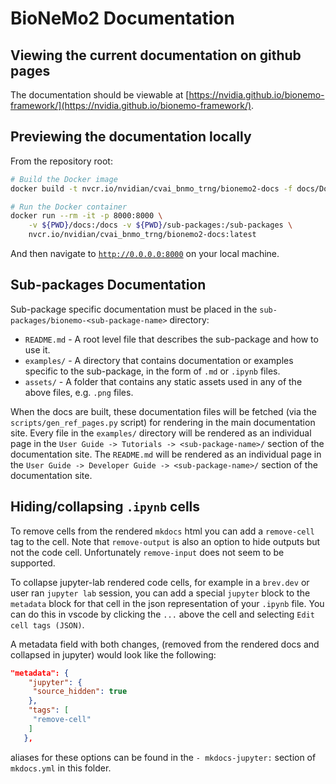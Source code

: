 # BioNeMo2 Documentation

## Viewing the current documentation on github pages

The documentation should be viewable at [https://nvidia.github.io/bionemo-framework/](https://nvidia.github.io/bionemo-framework/).

## Previewing the documentation locally

From the repository root:

```bash
# Build the Docker image
docker build -t nvcr.io/nvidian/cvai_bnmo_trng/bionemo2-docs -f docs/Dockerfile .

# Run the Docker container
docker run --rm -it -p 8000:8000 \
    -v ${PWD}/docs:/docs -v ${PWD}/sub-packages:/sub-packages \
    nvcr.io/nvidian/cvai_bnmo_trng/bionemo2-docs:latest
```

And then navigate to [`http://0.0.0.0:8000`](http://0.0.0.0:8000) on your local
machine.

## Sub-packages Documentation

Sub-package specific documentation must be placed in the `sub-packages/bionemo-<sub-package-name>` directory:

- `README.md` - A root level file that describes the sub-package and how to use it.
- `examples/` - A directory that contains documentation or examples specific to the sub-package, in the form of `.md` or `.ipynb` files.
- `assets/` - A folder that contains any static assets used in any of the above files, e.g. `.png` files.

When the docs are built, these documentation files will be fetched (via the `scripts/gen_ref_pages.py` script) for rendering in the main documentation site. Every file in the `examples/` directory will be rendered as an individual page in the `User Guide -> Tutorials -> <sub-package-name>/` section of the documentation site. The `README.md` will be rendered as an individual page in the `User Guide -> Developer Guide -> <sub-package-name>/` section of the documentation site.

## Hiding/collapsing `.ipynb` cells

To remove cells from the rendered `mkdocs` html you can add a `remove-cell` tag to the cell. Note that `remove-output` is also an option to hide outputs but not the code cell. Unfortunately
`remove-input` does not seem to be supported.

To collapse jupyter-lab rendered code cells, for example in a `brev.dev` or user ran `jupyter lab` session, you can add a special `jupyter` block to the `metadata` block for that cell in the
json representation of your `.ipynb` file. You can do this in vscode by clicking the `...` above the cell and selecting `Edit cell tags (JSON)`.

A metadata field with both changes, (removed from the rendered docs and collapsed in jupyter) would look like the following:

```json
"metadata": {
    "jupyter": {
     "source_hidden": true
    },
    "tags": [
     "remove-cell"
    ]
   },
```

aliases for these options can be found in the `- mkdocs-jupyter:` section of `mkdocs.yml` in this folder.
